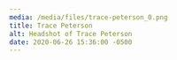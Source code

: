```yaml
---
media: /media/files/trace-peterson_0.png
title: Trace Peterson
alt: Headshot of Trace Peterson
date: 2020-06-26 15:36:00 -0500
---
```

